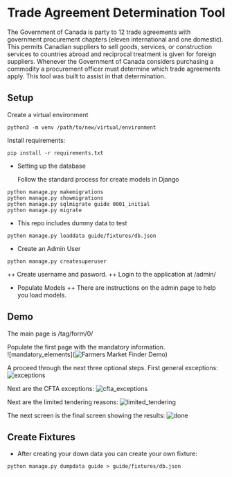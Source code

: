 # Trade Agreement Determination Tool

The Government of Canada is party to 12 trade agreements with government procurement chapters (eleven international and one domestic).  This permits Canadian suppliers to sell goods, services, or construction services to countries abroad and reciprocal treatment is given for foreign suppliers.  Whenever the Government of Canada considers purchasing a commodity a procurement officer must determine which trade agreements apply.  This tool was built to assist in that determination.  

## Setup ##
Create a virtual environment
```
python3 -m venv /path/to/new/virtual/environment
```
Install requirements:
```
pip install -r requirements.txt
```

+ Setting up the database

  Follow the standard process for create models in Django 

```
python manage.py makemigrations
python manage.py showmigrations
python manage.py sqlmigrate guide 0001_initial
python manage.py migrate
```

+ This repo includes dummy data to test

```
python manage.py loaddata guide/fixtures/db.json
```

+ Create an Admin User

```
python manage.py createsuperuser
```

++ Create username and pasword.
++ Login to the application at /admin/

+ Populate Models
++ There are instructions on the admin page to help you load models.


## Demo ##
The main page is /tag/form/0/ 

Populate the first page with the mandatory information.  
![mandatory_elements](![Farmers Market Finder Demo](gifs/me.gif))

A proceed through the next three optional steps.
First general exceptions:
![exceptions](gifs/ge.gif)

Next are the CFTA exceptions:
![cfta_exceptions](gifs/cfta.gif)

Next are the limited tendering reasons:
![limited_tendering](gifs/lt.gif)

The next screen is the final screen showing the results:
![done](gifs/done.gif)

## Create Fixtures

+ After creating your down data you can create your own fixture:

```
python manage.py dumpdata guide > guide/fixtures/db.json
```
